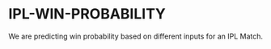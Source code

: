 # IPL-WIN-PROBABILITY
We are predicting win probability based on different inputs for an IPL Match.
